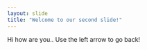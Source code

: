 ```yaml
---
layout: slide
title: "Welcome to our second slide!"
---
```

Hi how are you.. 
Use the left arrow to go back!
